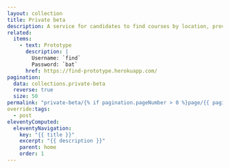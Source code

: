```yaml
---
layout: collection
title: Private beta
description: A service for candidates to find courses by location, provider or subject
related:
  items:
    - text: Prototype
      description: |
        Username: `find`
        Password: `bat`
      href: https://find-prototype.herokuapp.com/
pagination:
  data: collections.private-beta
  reverse: true
  size: 50
permalink: "private-beta/{% if pagination.pageNumber > 0 %}page/{{ pagination.pageNumber + 1 }}{% endif %}/"
override:tags:
  - post
eleventyComputed:
  eleventyNavigation:
    key: "{{ title }}"
    excerpt: "{{ description }}"
    parent: home
    order: 1
---
```

